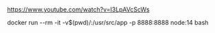 #
https://www.youtube.com/watch?v=I3LpAVcScWs

docker run --rm -it -v$(pwd)/:/usr/src/app -p 8888:8888 node:14 bash